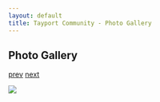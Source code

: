 ```yaml
---
layout: default
title: Tayport Community - Photo Gallery
---
```

## Photo Gallery

[prev](http://tayport.org.uk/photo/10) [next](http://tayport.org.uk/photo/12)

![ ](http://tayport.org.uk/media/011.jpg " ")

